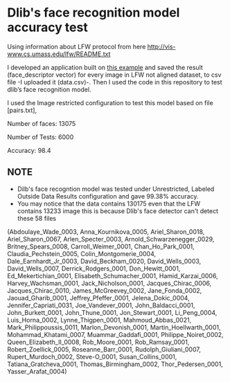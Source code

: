 # Dlib's face recognition model accuracy test

Using information about LFW protocol from here http://vis-www.cs.umass.edu/lfw/README.txt

I developed an application built on [this example](https://github.com/davisking/dlib/blob/master/examples/dnn_face_recognition_ex.cpp) and saved the result (face_descriptor vector) for every image in LFW not aligned dataset, to csv file -I uploaded it (data.csv)-. Then I used the code in this repository to test dlib’s face recognition model. 

I used the Image restricted configuration to test this model based on file [pairs.txt],

Number of faces: 13075

Number of Tests: 6000

Accuracy: 98.4

## NOTE
- Dilb's face recogntion model was tested under Unrestricted, Labeled Outside Data Results configuration and gave 99.38% accuracy. 
- You may notice that the data contains 130175 even that the LFW contains 13233 image this is because Dlib's face detector can't detect these 58 files

(Abdoulaye_Wade_0003, Anna_Kournikova_0005, Ariel_Sharon_0018, Ariel_Sharon_0067, Arlen_Specter_0003, Arnold_Schwarzenegger_0029, Britney_Spears_0008, Carroll_Weimer_0001, Chan_Ho_Park_0001, Claudia_Pechstein_0005, Colin_Montgomerie_0004, Dale_Earnhardt_Jr_0003, David_Beckham_0020, David_Wells_0003, David_Wells_0007, Derrick_Rodgers_0001, Don_Hewitt_0001, Ed_Mekertichian_0001, Elisabeth_Schumacher_0001, Hamid_Karzai_0006, Harvey_Wachsman_0001, Jack_Nicholson_0001, Jacques_Chirac_0006, Jacques_Chirac_0010, James_McGreevey_0002, Jane_Fonda_0002, Jaouad_Gharib_0001, Jeffrey_Pfeffer_0001, Jelena_Dokic_0004, Jennifer_Capriati_0031, Joe_Vandever_0001, John_Baldacci_0001, John_Burkett_0001, John_Thune_0001, Jon_Stewart_0001, Li_Peng_0004, Luis_Horna_0002, Lynne_Thigpen_0001, Mahmoud_Abbas_0021, Mark_Philippoussis_0011, Marlon_Devonish_0001, Martin_Hoellwarth_0001, Mohammad_Khatami_0007, Muammar_Gaddafi_0001, Philippe_Noiret_0002, Queen_Elizabeth_II_0008, Rob_Moore_0001, Rob_Ramsay_0001, Robert_Zoellick_0005, Roseanne_Barr_0001, Rudolph_Giuliani_0007, Rupert_Murdoch_0002, Steve-O_0001, Susan_Collins_0001, Tatiana_Gratcheva_0001, Thomas_Birmingham_0002, Thor_Pedersen_0001, Yasser_Arafat_0004)
